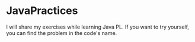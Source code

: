 # JavaPractices
I will share my exercises while learning Java PL.
If you want to try yourself, you can find the problem in the code's name.
